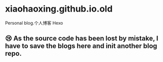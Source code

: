 # xiaohaoxing.github.io.old
Personal blog.个人博客 Hexo

## :cry: As the source code has been lost by mistake, I have to save the blogs here and init another blog repo.
